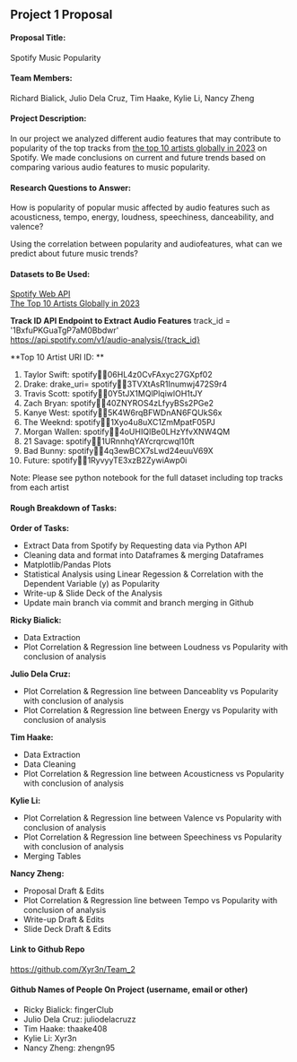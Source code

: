 ## Project 1 Proposal
#### Proposal Title:
Spotify Music Popularity 

#### Team Members:
Richard Bialick, Julio Dela Cruz, Tim Haake, Kylie Li, Nancy Zheng

#### Project Description:
In our project we analyzed different audio features that may contribute to popularity of the top tracks from [the top 10 artists globally in 2023](https://newsroom.spotify.com/2023-11-29/top-songs-artists-podcasts-albums-trends-2023/) on Spotify. We made conclusions on current and future trends based on comparing various audio features to music popularity.

#### Research Questions to Answer:
How is popularity of popular music affected by audio features such as acousticness, tempo, energy, loudness, speechiness, danceability, and valence?

Using the correlation between popularity and audiofeatures, what can we predict about future music trends?

#### Datasets to Be Used:
[Spotify Web API](https://developer.spotify.com/documentation/web-api)  
[The Top 10 Artists Globally in 2023](https://newsroom.spotify.com/2023-11-29/top-songs-artists-podcasts-albums-trends-2023/)  

**Track ID API Endpoint to Extract Audio Features**
track_id = '1BxfuPKGuaTgP7aM0Bbdwr'  
https://api.spotify.com/v1/audio-analysis/{track_id}  

**Top 10 Artist URI ID: ** 
1. Taylor Swift: spotify:artist:06HL4z0CvFAxyc27GXpf02
2. Drake: drake_uri= spotify:artist:3TVXtAsR1Inumwj472S9r4
3. Travis Scott: spotify:artist:0Y5tJX1MQlPlqiwlOH1tJY
4. Zach Bryan: spotify:artist:40ZNYROS4zLfyyBSs2PGe2
5. Kanye West: spotify:artist:5K4W6rqBFWDnAN6FQUkS6x
6. The Weeknd: spotify:artist:1Xyo4u8uXC1ZmMpatF05PJ
7. Morgan Wallen: spotify:artist:4oUHIQIBe0LHzYfvXNW4QM
8. 21 Savage: spotify:artist:1URnnhqYAYcrqrcwql10ft
9. Bad Bunny: spotify:artist:4q3ewBCX7sLwd24euuV69X
10. Future: spotify:artist:1RyvyyTE3xzB2ZywiAwp0i

Note: Please see python notebook for the full dataset including top tracks from each artist

#### Rough Breakdown of Tasks:
**Order of Tasks:**
- Extract Data from Spotify by Requesting data via Python API 
- Cleaning data and format into Dataframes & merging Dataframes
- Matplotlib/Pandas Plots
- Statistical Analysis using Linear Regession & Correlation with the Dependent Variable (y) as Popularity
- Write-up & Slide Deck of the Analysis
- Update main branch via commit and branch merging in Github

**Ricky Bialick:** 
- Data Extraction
- Plot Correlation & Regression line between Loudness vs Popularity with conclusion of analysis  

**Julio Dela Cruz:**
- Plot Correlation & Regression line between Danceablity vs Popularity with conclusion of analysis
- Plot Correlation & Regression line between Energy vs Popularity with conclusion of analysis  

**Tim Haake:**
- Data Extraction
- Data Cleaning
- Plot Correlation & Regression line between Acousticness vs Popularity with conclusion of analysis

**Kylie Li:**
- Plot Correlation & Regression line between Valence vs Popularity with conclusion of analysis
- Plot Correlation & Regression line between Speechiness vs Popularity with conclusion of analysis  
- Merging Tables  

**Nancy Zheng:**
- Proposal Draft & Edits
- Plot Correlation & Regression line between Tempo vs Popularity with conclusion of analysis
- Write-up Draft & Edits
- Slide Deck Draft & Edits

#### Link to Github Repo
https://github.com/Xyr3n/Team_2

#### Github Names of People On Project (username, email or other)
- Ricky Bialick: fingerClub 
- Julio Dela Cruz: juliodelacruzz 
- Tim Haake: thaake408 
- Kylie Li: Xyr3n 
- Nancy Zheng: zhengn95

